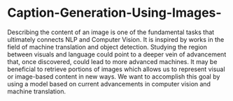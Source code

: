 # Caption-Generation-Using-Images-

Describing the content of an image is one of the fundamental tasks that ultimately connects NLP and Computer Vision. It is inspired by works in the field of machine translation and object detection. Studying the region between visuals and language could point to a deeper vein of advancement that, once discovered, could lead to more advanced machines. It may be beneficial to retrieve portions of images which allows us to represent visual or image-based content in new ways. We want to accomplish this goal by using a model based on current advancements in computer vision and machine translation.
